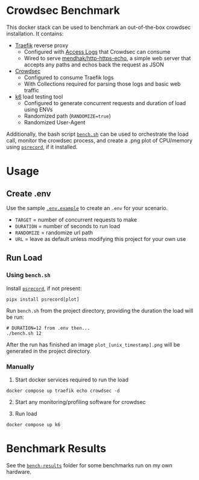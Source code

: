# Crowdsec Benchmark

This docker stack can be used to benchmark an out-of-the-box crowdsec installation. It contains:

* [Traefik](https://doc.traefik.io/traefik/getting-started/install-traefik/) reverse proxy
  * Configured with [Access Logs](https://doc.traefik.io/traefik/observe/logs-and-access-logs/#access-logs) that Crowdsec can consume
  * Wired to serve [mendhak/http-https-echo](https://github.com/mendhak/docker-http-https-echo), a simple web server that accepts any paths and echos back the request as JSON
* [Crowdsec](https://docs.crowdsec.net/)
  * Configured to consume Traefik logs
  * With Collections required for parsing those logs and basic web traffic
* [k6](https://grafana.com/docs/k6/latest/) load testing tool
  * Configured to generate concurrent requests and duration of load using ENVs
  * Randomized path (`RANDOMIZE=true`)
  * Randomized User-Agent

Additionally, the bash script [`bench.sh`](/bench.sh) can be used to orchestrate the load call, monitor the crowdsec process, and create a .png plot of CPU/memory using [`psrecord`](https://github.com/astrofrog/psrecord), if it installed.

# Usage

## Create .env

Use the sample [`.env.example`](/.env.example) to create an `.env` for your scenario.

* `TARGET` = number of concurrent requests to make
* `DURATION` = number of seconds to run load
* `RANDOMIZE` = randomize url path
* `URL` = leave as default unless modifying this project for your own use

## Run Load

### Using `bench.sh`

Install [`psrecord`](https://github.com/astrofrog/psrecord), if not present:

```shell
pipx install psrecord[plot]
```

Run `bench.sh` from the project directory, providing the duration the load will be run:

```shell
# DURATION=12 from .env then...
./bench.sh 12
```

After the run has finished an image `plot_[unix_timestamp].png` will be generated in the project directory.

### Manually

1. Start docker services required to run the load

```shell
docker compose up traefik echo crowdsec -d
```

2. Start any monitoring/profiling software for crowdsec

3. Run load

```shell
docker compose up k6
```

# Benchmark Results

See the [`bench-results`](/bench-results/) folder for some benchmarks run on my own hardware.